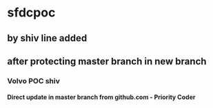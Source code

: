 # sfdcpoc

## by shiv line added

## after protecting master branch in new branch

### Volvo POC shiv 

#### Direct update in master branch from github.com - Priority Coder

